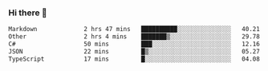 ### Hi there 👋

<!--
**WShiBin/WShiBin** is a ✨ _special_ ✨ repository because its `README.md` (this file) appears on your GitHub profile.

Here are some ideas to get you started:

- 🔭 I’m currently working on ...
- 🌱 I’m currently learning ...
- 👯 I’m looking to collaborate on ...
- 🤔 I’m looking for help with ...
- 💬 Ask me about ...
- 📫 How to reach me: ...
- 😄 Pronouns: ...
- ⚡ Fun fact: ...
-->

<!--START_SECTION:waka-->

```txt
Markdown             2 hrs 47 mins   ██████████░░░░░░░░░░░░░░░   40.21 %
Other                2 hrs 4 mins    ███████▒░░░░░░░░░░░░░░░░░   29.78 %
C#                   50 mins         ███░░░░░░░░░░░░░░░░░░░░░░   12.16 %
JSON                 22 mins         █▒░░░░░░░░░░░░░░░░░░░░░░░   05.27 %
TypeScript           17 mins         █░░░░░░░░░░░░░░░░░░░░░░░░   04.08 %
```

<!--END_SECTION:waka-->
